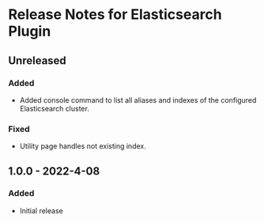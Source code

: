 # Release Notes for Elasticsearch Plugin

## Unreleased

### Added

- Added console command to list all aliases and indexes of the configured Elasticsearch cluster. 

### Fixed

- Utility page handles not existing index.

## 1.0.0 - 2022-4-08

### Added

- Initial release
